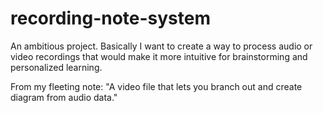 # recording-note-system
An ambitious project. Basically I want to create a way to process audio or video recordings that would make it more intuitive for brainstorming and personalized learning.

From my fleeting note: "A video file that lets you branch out and create diagram from audio data."
